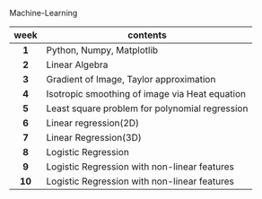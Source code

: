 Machine-Learning

|  week  | contents                                       |
| :----: | ---------------------------------------------- |
| **1**  | Python, Numpy, Matplotlib                      |
| **2**  | Linear Algebra                                 |
| **3**  | Gradient of Image, Taylor approximation        |
| **4**  | Isotropic smoothing of image via Heat equation |
| **5**  | Least square problem for polynomial regression |
| **6**  | Linear regression(2D)                          |
| **7**  | Linear Regression(3D)                          |
| **8**  | Logistic Regression                            |
| **9**  | Logistic Regression with non-linear features   |
| **10** | Logistic Regression with non-linear features   |

